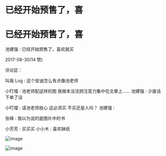 # 已经开始预售了，喜

# 已经开始预售了，喜

池建强 : 已经开始预售了，喜欢就买

2017-08-30(14 赞)

评论区：

叫我 Log : 这个安迪怎么有点像池老师

小叮噹 : 池老师配这样的图 我根本没法把注意力集中在文章上…… 池建强 : 少废话下单了没

小叮噹 : 请池老师放心 这必须买 不买还是人吗？ 池建强 :

张峰 : 我以为说的是图片中的书

小芳芳 : 买买买 小小木 : 喜欢妹纸

![image](img/Image_072.png)

![image](img/Image_073.png)